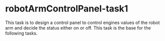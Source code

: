 # robotArmControlPanel-task1
This task is to design a control panel to control engines values of the robot arm and decide the status either on or off. This task is the base for the following tasks.
